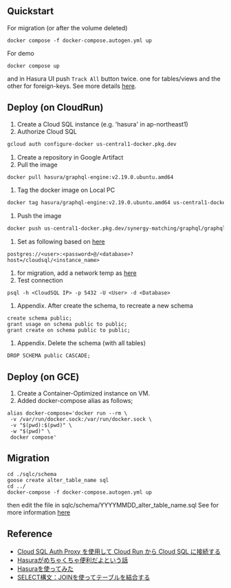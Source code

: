 ## Quickstart
For migration (or after the volume deleted)
```
docker compose -f docker-compose.autogen.yml up
```

For demo
```
docker compose up
```

and in Hasura UI push `Track All` button twice. one for tables/views and the other for foreign-keys. See more details [here](https://hasura.io/docs/latest/schema/postgres/using-existing-database/).

## Deploy (on CloudRun)
 1. Create a Cloud SQL instance (e.g. 'hasura' in ap-northeast1)
 1. Authorize Cloud SQL
```bash
gcloud auth configure-docker us-central1-docker.pkg.dev
```
 1. Create a repository in Google Artifact
 1. Pull the image
```bash
docker pull hasura/graphql-engine:v2.19.0.ubuntu.amd64
```
 1. Tag the docker image on Local PC
```bash
docker tag hasura/graphql-engine:v2.19.0.ubuntu.amd64 us-central1-docker.pkg.dev/synergy-matching/graphql/graphql-engine
```
 1. Push the image
```bash
docker push us-central1-docker.pkg.dev/synergy-matching/graphql/graphql-engine
```
 1. Set as following based on [here](https://github.com/hasura/graphql-engine/issues/2673#issuecomment-545182529)
  ```
  postgres://<user>:<password>@/<database>?host=/cloudsql/<instance_name>
  ```
 1. for migration, add a network temp as [here](https://cloud.google.com/sql/docs/postgres/configure-ip)
 1. Test connection
  ```
  psql -h <CloudSQL IP> -p 5432 -U <User> -d <Database>
  ```
 1. Appendix. After create the schema, to recreate a new schema
  ```
  create schema public;
  grant usage on schema public to public;
  grant create on schema public to public;
  ```

  1. Appendix. Delete the schema (with all tables)
  ```
  DROP SCHEMA public CASCADE;
  ```

## Deploy (on GCE)
 1. Create a Container-Optimized instance on VM.
 2. Added docker-compose alias as follows;
 ```
 alias docker-compose='docker run --rm \
  -v /var/run/docker.sock:/var/run/docker.sock \
  -v "$(pwd):$(pwd)" \
  -w "$(pwd)" \
  docker compose'
 ```

## Migration
```
cd ./sqlc/schema
goose create alter_table_name sql
cd ../
docker-compose -f docker-compose.autogen.yml up
```
then edit the file in sqlc/schema/YYYYMMDD_alter_table_name.sql
See for more information [here](https://github.com/pressly/goose)


## Reference
 - [Cloud SQL Auth Proxy を使用して Cloud Run から Cloud SQL に接続する](https://blog.g-gen.co.jp/entry/from-cloudrun-to-cloud-sql-with-auth-proxy)
 - [Hasuraがめちゃくちゃ便利だよという話](https://qiita.com/maaz118/items/9e198ea91ad8fc624491)
 - [Hasuraを使ってみた](https://qiita.com/kyamamoto9120/items/e0f3f15dac9ff532e202)
 - [SELECT構文：JOINを使ってテーブルを結合する](https://rfs.jp/sb/sql/s03/03_3.html)